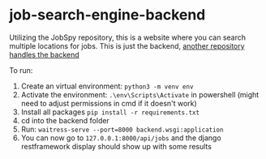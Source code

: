 # job-search-engine-backend
Utilizing the JobSpy repository, this is a website where you can search multiple locations for jobs. This is just the backend, [another repository handles the backend](https://github.com/ebarr10/job-search-engine-frontend)

To run:
1. Create an virtual environment: `python3 -m venv env`
2. Activate the environment: `.\env\Scripts\Activate` in powershell (might need to adjust permissions in cmd if it doesn't work)
3. Install all packages `pip install -r requirements.txt`
4. cd into the backend folder
5. Run: `waitress-serve --port=8000 backend.wsgi:application`
6. You can now go to `127.0.0.1:8000/api/jobs` and the django restframework display should show up with some results

